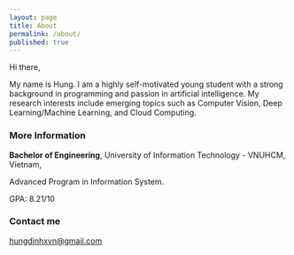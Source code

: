 ```yaml
---
layout: page
title: About
permalink: /about/
published: true
---
```


Hi there,

My name is Hung. I am a highly self-motivated young student with a strong background in programming and passion in artificial intelligence. My research interests include emerging topics such as Computer Vision, Deep Learning/Machine Learning, and Cloud Computing.

### More Information

**Bachelor of Engineering**, University of Information Technology - VNUHCM, Vietnam,

Advanced Program in Information System.

GPA: 8.21/10


### Contact me

[hungdinhxvn@gmail.com](mailto:hungdinhxvn@gmail.com)
